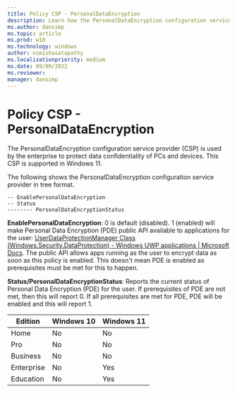 ```yaml
---
title: Policy CSP - PersonalDataEncryption
description: Learn how the PersonalDataEncryption configuration service provider (CSP) is used by the enterprise to manage encryption of PCs and devices.
ms.author: dansimp
ms.topic: article
ms.prod: w10
ms.technology: windows
author: nimishasatapathy
ms.localizationpriority: medium
ms.date: 09/09/2022
ms.reviewer: 
manager: dansimp
---
```


# Policy CSP - PersonalDataEncryption

The PersonalDataEncryption configuration service provider (CSP) is used by the enterprise to protect data confidentiality of PCs and devices. This CSP is supported in Windows 11.

The following shows the PersonalDataEncryption configuration service provider in tree format.

```./User/Vendor/MSFT/PDE
-- EnablePersonalDataEncryption
-- Status
-------- PersonalDataEncryptionStatus

```

**EnablePersonalDataEncryption**: 0 is default (disabled). 1 (enabled) will make Personal Data Encryption (PDE) public API available to applications for the user: [UserDataProtectionManager Class (Windows.Security.DataProtection) - Windows UWP applications | Microsoft Docs](https://docs.microsoft.com/uwp/api/windows.security.dataprotection.userdataprotectionmanager?view=winrt-22621). The public API allows apps running as the user to encrypt data as soon as this policy is enabled. This doesn't mean PDE is enabled as prerequisites must be met for this to happen.

**Status/PersonalDataEncryptionStatus**: Reports the current status of Personal Data Encryption (PDE) for the user. If prerequisites of PDE are not met, then this will report 0. If all prerequisites are met for PDE, PDE will be enabled and this will report 1.


<!--/Description-->
<!--SupportedSKUs-->

|Edition|Windows 10|Windows 11|
|--- |--- |--- |
|Home|No|No|
|Pro|No|No|
|Business|No|No|
|Enterprise|No|Yes|
|Education|No|Yes|